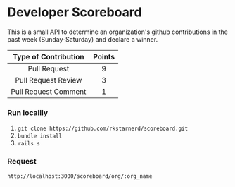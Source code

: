 # Developer Scoreboard

This is a small API to determine an organization's github contributions in the past week (Sunday-Saturday) and declare a winner.

| Type of Contribution | Points |
| :-: | :-: |
| Pull Request | 9 |
| Pull Request Review | 3 |
| Pull Request Comment | 1 |

### Run locallly

1. ```git clone https://github.com/rkstarnerd/scoreboard.git```
2. ```bundle install```
3. ```rails s```

### Request
``` http://localhost:3000/scoreboard/org/:org_name ```
